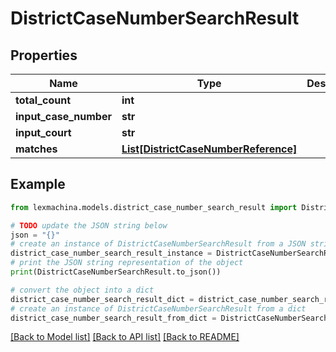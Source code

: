 # DistrictCaseNumberSearchResult


## Properties

Name | Type | Description | Notes
------------ | ------------- | ------------- | -------------
**total_count** | **int** |  | 
**input_case_number** | **str** |  | 
**input_court** | **str** |  | [optional] 
**matches** | [**List[DistrictCaseNumberReference]**](DistrictCaseNumberReference.md) |  | 

## Example

```python
from lexmachina.models.district_case_number_search_result import DistrictCaseNumberSearchResult

# TODO update the JSON string below
json = "{}"
# create an instance of DistrictCaseNumberSearchResult from a JSON string
district_case_number_search_result_instance = DistrictCaseNumberSearchResult.from_json(json)
# print the JSON string representation of the object
print(DistrictCaseNumberSearchResult.to_json())

# convert the object into a dict
district_case_number_search_result_dict = district_case_number_search_result_instance.to_dict()
# create an instance of DistrictCaseNumberSearchResult from a dict
district_case_number_search_result_from_dict = DistrictCaseNumberSearchResult.from_dict(district_case_number_search_result_dict)
```
[[Back to Model list]](../README.md#documentation-for-models) [[Back to API list]](../README.md#documentation-for-api-endpoints) [[Back to README]](../README.md)


